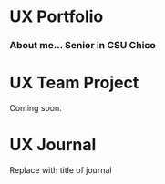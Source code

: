 # UX Portfolio

### About me... Senior in CSU Chico

# UX Team Project

Coming soon.

# UX Journal

Replace with title of journal
